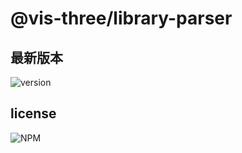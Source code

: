 # @vis-three/library-parser

## 最新版本

<img alt="version" src="https://img.shields.io/npm/v/@vis-three/library-parser">

## license

<img alt="NPM" src="https://img.shields.io/npm/l/@vis-three/library-parser?color=blue">
